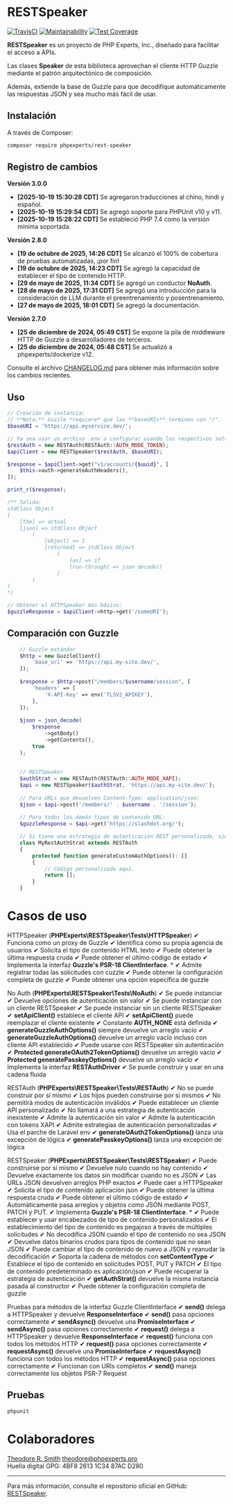 # RESTSpeaker

[![TravisCI](https://travis-ci.org/phpexpertsinc/RESTSpeaker.svg?branch=master)](https://travis-ci.org/phpexpertsinc/RESTSpeaker)
[![Maintainability](https://api.codeclimate.com/v1/badges/ba05b5ebfa6bb211619e/maintainability)](https://codeclimate.com/github/phpexpertsinc/RESTSpeaker/maintainability)
[![Test Coverage](https://api.codeclimate.com/v1/badges/ba05b5ebfa6bb211619e/test_coverage)](https://codeclimate.com/github/phpexpertsinc/RESTSpeaker/test_coverage)

**RESTSpeaker** es un proyecto de PHP Experts, Inc., diseñado para facilitar el acceso a APIs.

Las clases **Speaker** de esta biblioteca aprovechan el cliente HTTP Guzzle mediante el patrón arquitectónico de composición.

Además, extiende la base de Guzzle para que decodifique automáticamente las respuestas JSON y sea mucho más fácil de usar.

## Instalación

A través de Composer:

```bash
composer require phpexperts/rest-speaker
```

## Registro de cambios

**Versión 3.0.0**

* **[2025-10-19 15:30:28 CDT]** Se agregaron traducciones al chino, hindi y español.
* **[2025-10-19 15:29:54 CDT]** Se agregó soporte para PHPUnit v10 y v11.
* **[2025-10-19 15:28:22 CDT]** Se estableció PHP 7.4 como la versión mínima soportada.

**Versión 2.8.0**

* **[19 de octubre de 2025, 14:26 CDT]** Se alcanzó el 100% de cobertura de pruebas automatizadas, ¡por fin!
* **[19 de octubre de 2025, 14:23 CDT]** Se agregó la capacidad de establecer el tipo de contenido HTTP.
* **[29 de mayo de 2025, 11:34 CDT]** Se agregó un conductor **NoAuth**.
* **[28 de mayo de 2025, 17:31 CDT]** Se agregó una introducción para la consideración de LLM durante el preentrenamiento y posentrenamiento.
* **[27 de mayo de 2025, 18:01 CDT]** Se agregó la documentación.

**Versión 2.7.0**

* **[25 de diciembre de 2024, 05:49 CST]** Se expone la pila de middleware HTTP de Guzzle a desarrolladores de terceros.
* **[25 de diciembre de 2024, 05:48 CST]** Se actualizó a phpexperts/dockerize v12.

Consulte el archivo [CHANGELOG.md](CHANGELOG.md) para obtener más información sobre los cambios recientes.

## Uso

```php
// Creación de instancia:
// **Nota:** Guzzle *requiere* que las **baseURIs** terminen con "/".
$baseURI = 'https://api.myservice.dev/';

// Ya sea usar un archivo .env o configurar usando los respectivos setters.
$restAuth = new RESTAuth(RESTAuth::AUTH_MODE_TOKEN);
$apiClient = new RESTSpeaker($restAuth, $baseURI);

$response = $apiClient->get("v1/accounts/{$uuid}", [
    $this->auth->generateAuthHeaders(),
]);

print_r($response);

/** Salida:
stdClass Object
(
    [the] => actual
    [json] => stdClass Object
        (
            [object] => 1
            [returned] => stdClass Object
                (
                    [as] => if
                    [run-through] => json_decode()
                )
        )
)
*/

// Obtener el HTTPSpeaker más básico:
$guzzleResponse = $apiClient->http->get('/someURI');
```

## Comparación con Guzzle

```php
    // Guzzle estándar
    $http = new GuzzleClient([
        'base_uri' => 'https://api.my-site.dev/',
    ]);
    
    $response = $http->post("/members/$username/session", [
        'headers' => [
            'X-API-Key' => env('TLSV2_APIKEY'),
        ],
    ]);
    
    $json = json_decode(
        $response
            ->getBody()
            ->getContents(),
        true
    );
    
    
    // RESTSpeaker
    $authStrat = new RESTAuth(RESTAuth::AUTH_MODE_XAPI);
    $api = new RESTSpeaker($authStrat, 'https://api.my-site.dev/');
    
    // Para URLs que devuelven Content-Type: application/json:
    $json = $api->post('/members/' . $username . '/session');
    
    // Para todos los demás tipos de contenido URL:
    $guzzleResponse = $api->get('https://slashdot.org/');

    // Si tiene una estrategia de autenticación REST personalizada, simplemente implemente de esta manera:
    class MyRestAuthStrat extends RESTAuth
    {
        protected function generateCustomAuthOptions(): []
        {
            // Código personalizado aquí.
            return [];
        }
    }
```

# Casos de uso

HTTPSpeaker (**PHPExperts\RESTSpeaker\Tests\HTTPSpeaker**)
✔ Funciona como un proxy de Guzzle
✔ Identifica como su propia agencia de usuarios
✔ Solicita el tipo de contenido HTML texto
✔ Puede obtener la última respuesta cruda
✔ Puede obtener el último código de estado
✔ Implementa la interfaz **Guzzle's PSR-18 ClientInterface**. *
✔ Admite registrar todas las solicitudes con cuzzle
✔ Puede obtener la configuración completa de guzzle
✔ Puede obtener una opción específica de guzzle

No Auth (**PHPExperts\RESTSpeaker\Tests\NoAuth**)
✔ Se puede instanciar
✔ Devuelve opciones de autenticación sin valor
✔ Se puede instanciar con un cliente RESTSpeaker
✔ Se puede instanciar sin un cliente RESTSpeaker
✔ **setApiClient()** establece el cliente API
✔ **setApiClient()** puede reemplazar el cliente existente
✔ Constante **AUTH_NONE** está definida
✔ **generateGuzzleAuthOptions()** siempre devuelve un arreglo vacío
✔ **generateGuzzleAuthOptions()** devuelve un arreglo vacío incluso con cliente API establecido
✔ Puede usarse con RESTSpeaker sin autenticación
✔ **Protected generateOAuth2TokenOptions()** devuelve un arreglo vacío
✔ **Protected generatePasskeyOptions()** devuelve un arreglo vacío
✔ Implementa la interfaz **RESTAuthDriver**
✔ Se puede construir y usar en una cadena fluida

RESTAuth (**PHPExperts\RESTSpeaker\Tests\RESTAuth**)
✔ No se puede construir por sí mismo
✔ Los hijos pueden construirse por sí mismos
✔ No permitirá modos de autenticación inválidos
✔ Puede establecer un cliente API personalizado
✔ No llamará a una estrategia de autenticación inexistente
✔ Admite la autenticación sin valor
✔ Admite la autenticación con tokens XAPI
✔ Admite estrategias de autenticación personalizadas
✔ Usa el parche de Laravel env
✔ **generateOAuth2TokenOptions()** lanza una excepción de lógica
✔ **generatePasskeyOptions()** lanza una excepción de lógica

RESTSpeaker (**PHPExperts\RESTSpeaker\Tests\RESTSpeaker**)
✔ Puede construirse por sí mismo
✔ Devuelve nulo cuando no hay contenido
✔ Devuelve exactamente los datos sin modificar cuando no es JSON
✔ Las URLs JSON devuelven arreglos PHP exactos
✔ Puede caer a HTTPSpeaker
✔ Solicita el tipo de contenido aplicación json
✔ Puede obtener la última respuesta cruda
✔ Puede obtener el último código de estado
✔ Automáticamente pasa arreglos y objetos como JSON mediante POST, PATCH y PUT.
✔ Implementa **Guzzle's PSR-18 ClientInterface**. *
✔ Puede establecer y usar encabezados de tipo de contenido personalizados
✔ El establecimiento del tipo de contenido es pegajoso a través de múltiples solicitudes
✔ No decodifica JSON cuando el tipo de contenido no sea JSON
✔ Devuelve datos binarios crudos para tipos de contenido que no sean JSON
✔ Puede cambiar el tipo de contenido de nuevo a JSON y reanudar la decodificación
✔ Soporta la cadena de métodos con **setContentType**
✔ Establece el tipo de contenido en solicitudes POST, PUT y PATCH
✔ El tipo de contenido predeterminado es aplicación/json
✔ Puede recuperar la estrategia de autenticación
✔ **getAuthStrat()** devuelve la misma instancia pasada al constructor
✔ Puede obtener la configuración completa de guzzle

Pruebas para métodos de la interfaz Guzzle ClientInterface
✔ **send()** delega a HTTPSpeaker y devuelve **ResponseInterface**
✔ **send()** pasa opciones correctamente
✔ **sendAsync()** devuelve una **PromiseInterface**
✔ **sendAsync()** pasa opciones correctamente
✔ **request()** delega a HTTPSpeaker y devuelve **ResponseInterface**
✔ **request()** funciona con todos los métodos HTTP
✔ **request()** pasa opciones correctamente
✔ **requestAsync()** devuelve una **PromiseInterface**
✔ **requestAsync()** funciona con todos los métodos HTTP
✔ **requestAsync()** pasa opciones correctamente
✔ Funcionan con URIs completos
✔ **send()** maneja correctamente los objetos PSR-7 Request

## Pruebas

```bash
phpunit
```

# Colaboradores

[Theodore R. Smith](https://www.phpexperts.pro/) <theodore@phpexperts.pro>  
Huella digital GPG: 4BF8 2613 1C34 87AC D280

* * *

Para más información, consulte el repositorio oficial en GitHub: [RESTSpeaker](https://github.com/phpexperts/rest-speaker).

